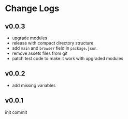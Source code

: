 # Change Logs

## v0.0.3

 - upgrade modules
 - release with compact directory structure
 - add `main` and `browser` field in `package.json`.
 - remove assets files from git
 - patch test code to make it work with upgraded modules


## v0.0.2

 - add missing variables


## v0.0.1

init commit
